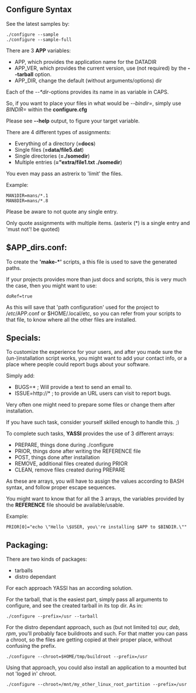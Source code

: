 Configure Syntax
----------------

See the latest samples by:

	./configure --sample
	./configure --sample-full

There are 3 **APP** variables:

* APP, which provides the application name for the DATADIR
* APP\_VER, which provides the current version, use (not required) by the **--tarball** option.
* APP\_DIR, change the default (without arguments/options) dir

Each of the _--\*dir_-options provides its name in as variable in CAPS.

So, if you want to place your files in what would be _--bindir=_, simply use _BINDIR=_ within the **configure.cfg**

Please see **--help** output, to figure your target variable.

There are 4 different types of assignments:

* Everything of a directory (**=docs**)
* Single files (**=data/file5.dat**)
* Single directories (**=./somedir**)
* Multiple entries (**="extra/file1.txt ./somedir**)

You even may pass an astrerix to 'limit' the files.

Example:

	MAN1DIR=mans/*.1
	MAN8DIR=mans/*.8

Please be aware to not quote any single entry.

Only quote assignments with multiple items. (asterix (\*) is a single entry and 'must not'! be quoted)



$APP\_dirs.conf:
----------------

To create the **'make-\*'** scripts, a this file is used to save the generated paths.

If your projects provides more than just docs and scripts, this is very much the case, 
then you might want to use:

	doRef=true

As this will save that 'path configuration' used for the project to $/etc/$APP.conf or $HOME/.local/etc, 
so you can refer from your scripts to that file, to know where all the other files are installed.


Specials:
---------

To customize the experience for your users, and after you made sure the (un-)installation script works,
you might want to add your contact info, or a place where people could report bugs about your software.

Simply add:

* BUGS=\* ; Will provide a text to send an email to.
* ISSUE=http://\* ; to provide an URL users can visit to report bugs.


Very often one might need to prepare some files or change them after installation.

If you have such task, consider yourself skilled enough to handle this. ;)

To complete such tasks, **YASSI** provides the use of 3 different arrays:

* PREPARE, things done during ./configure
* PRIOR, things done after writing the REFERENCE file
* POST, things done after installation
* REMOVE, additional files created during PRIOR
* CLEAN, remove files created during PREPARE

As these are arrays, you will have to assign the values according to BASH syntax, and follow proper escape sequences.

You might want to know that for all the 3 arrays, the variables provided by the **REFERENCE** file shoould be available/usable.

Example:

	PRIOR[0]="echo \"Hello \$USER, you\'re installing $APP to $BINDIR.\""


Packaging:
----------

There are two kinds of packages:
* tarballs
* distro dependant

For each approach YASSI has an according solution.

For the tarball, that is the easiest part, simply pass all arguments to configure, and see the created tarball in its top dir.
As in:

	./configure --prefix=/usr --tarball
	
For the distro dependant approach, such as (but not limited to) *aur, deb, rpm*, you'll probably face buildroots and such.
For that matter you can pass a chroot, so the files are getting copied at their proper place, without confusing the prefix.

	./configure --chroot=$HOME/tmp/buildroot --prefix=/usr

Using that approach, you could also install an application to a mounted but not 'loged in' chroot.

	./configure --chroot=/mnt/my_other_linux_root_partition --prefix=/usr
